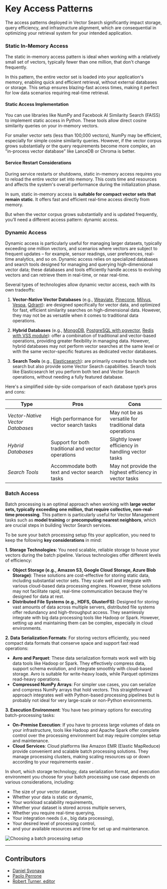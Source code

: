 # Key Access Patterns

The access patterns deployed in Vector Search significantly impact storage, query efficiency, and infrastructure alignment, which are consequential in optimizing your retrieval system for your intended application.

### Static In-Memory Access

The static in-memory access pattern is ideal when working with a relatively small set of vectors, typically fewer than one million, that don't change frequently.

In this pattern, the entire vector set is loaded into your application's memory, enabling quick and efficient retrieval, without external databases or storage. This setup ensures blazing-fast access times, making it perfect for low data scenarios requiring real-time retrieval.

#### Static Access Implementation

You can use libraries like NumPy and Facebook AI Similarity Search (FAISS) to implement static access in Python. These tools allow direct cosine similarity queries on your in-memory vectors.

For smaller vector sets (less than 100,000 vectors), NumPy may be efficient, especially for simple cosine similarity queries. However, if the vector corpus grows substantially or the query requirements become more complex, an "in-process vector database" like LanceDB or Chroma is better.

#### Service Restart Considerations

During service restarts or shutdowns, static in-memory access requires you to reload the entire vector set into memory. This costs time and resources and affects the system's overall performance during the initialization phase.

In sum, static in-memory access is **suitable for compact vector sets that remain static**. It offers fast and efficient real-time access directly from memory. 

But when the vector corpus grows substantially and is updated frequently, you’ll need a different access pattern: dynamic access.

### Dynamic Access 

Dynamic access is particularly useful for managing larger datasets, typically exceeding one million vectors, and scenarios where vectors are subject to frequent updates – for example, sensor readings, user preferences, real-time analytics, and so on. Dynamic access relies on specialized databases and search tools designed for managing and querying high-dimensional vector data; these databases and tools efficiently handle access to evolving vectors and can retrieve them in real-time, or near real-time.

Several types of technologies allow dynamic vector access, each with its own tradeoffs:

1. **Vector-Native Vector Databases** (e.g., [Weaviate](https://weaviate.io/), [Pinecone](https://www.pinecone.io/), [Milvus](https://zilliz.com/what-is-milvus), [Vespa](https://vespa.ai/), [Qdrant](https://qdrant.tech/)): are designed specifically for vector data, and optimized for fast, efficient similarity searches on high-dimensional data. However, they may not be as versatile when it comes to traditional data operations.  

2. **Hybrid Databases** (e.g., [MongoDB](https://www.mongodb.com/), [PostgreSQL with pgvector](https://github.com/pgvector/pgvector/), [Redis with VSS module](https://redis.com/blog/rediscover-redis-for-vector-similarity-search/)): offer a combination of traditional and vector-based operations, providing greater flexibility in managing data. However, hybrid databases may not perform vector searches at the same level or with the same vector-specific features as dedicated vector databases.  

3. **Search Tools** (e.g., [Elasticsearch](https://www.elastic.co/)): are primarily created to handle text search but also provide some Vector Search capabilities. Search tools like Elasticsearch let you perform both text and Vector Search operations, without needing a fully featured database.  

Here's a simplified side-by-side comparison of each database type’s pros and cons:

| Type | Pros | Cons |
| ---------------------------------- | ---------------------------------- | --------------------------------------- |
| *Vector-Native Vector Databases* | High performance for vector search tasks | May not be as versatile for traditional data operations |
| *Hybrid Databases* | Support for both traditional and vector operations | Slightly lower efficiency in handling vector tasks |
| *Search Tools* | Accommodate both text and vector search tasks | May not provide the highest efficiency in vector tasks |

### Batch Access

Batch processing is an optimal approach when working with **large vector sets, typically exceeding one million, that require collective, non-real-time processing**. This pattern is particularly useful for Vector Management tasks such as **model training** or **precomputing nearest neighbors**, which are crucial steps in building Vector Search services.

To be sure your batch processing setup fits your application, you need to keep the following **key considerations** in mind:

**1. Storage Technologies**:
You need scalable, reliable storage to house your vectors during the batch pipeline. Various technologies offer different levels of efficiency:
- **Object Storage (e.g., Amazon S3, Google Cloud Storage, Azure Blob Storage)**: These solutions are cost-effective for storing static data, including substantial vector sets. They scale well and integrate with various cloud-based data processing engines. However, these solutions may not facilitate rapid, real-time communication because they're designed for data at rest.
- **Distributed File Systems (e.g., HDFS, GlusterFS)**: Designed for storing vast amounts of data across multiple servers, distributed file systems offer redundancy and high-throughput access. They seamlessly integrate with big data processing tools like Hadoop or Spark. However, setting up and maintaining them can be complex, especially in cloud environments.

**2. Data Serialization Formats**:
For storing vectors efficiently, you need compact data formats that conserve space and support fast read operations:
 - **Avro and Parquet**: These data serialization formats work well with big data tools like Hadoop or Spark. They effectively compress data, support schema evolution, and integrate smoothly with cloud-based storage. Avro is suitable for write-heavy loads, while Parquet optimizes read-heavy operations.
 - **Compressed NumPy Arrays**: For simpler use cases, you can serialize and compress NumPy arrays that hold vectors. This straightforward approach integrates well with Python-based processing pipelines but is probably not ideal for very large-scale or non-Python environments.

**3. Execution Environment**:
You have two primary options for executing batch-processing tasks:
 - **On-Premise Execution**: If you have to process large volumes of data on your infrastructure, tools like Hadoop and Apache Spark offer complete control over the processing environment but may require complex setup and maintenance.
 - **Cloud Services**: Cloud platforms like Amazon EMR (Elastic MapReduce) provide convenient and scalable batch processing solutions. They manage processing clusters, making scaling resources up or down according to your requirements easier .


In short, which storage technology, data serialization format, and execution environment you choose for your batch processing use case depends on various considerations, including:

- The size of your vector dataset,
- Whether your data is static or dynamic,
- Your workload scalability requirements,
- Whether your dataset is stored across multiple servers,
- Whether you require real-time querying,
- Your integration needs (i.e., big data processing),
- Your desired level of processing control,
- and your available resources and time for set up and maintenance. 

<img src=assets/building_blocks/vector_search/bb3-2.png alt="Choosing a batch processing setup" data-size="100" />

---
## Contributors

- [Daniel Svonava](https://www.linkedin.com/in/svonava/)
- [Paolo Perrone](https://www.linkedin.com/in/paoloperrone/)
- [Robert Turner, editor](https://robertturner.co/copyedit)

